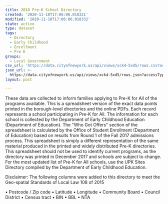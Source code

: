```yaml
---
title: 2018 Pre-K School Directory
created: '2020-11-10T17:06:06.018321'
modified: '2020-11-10T17:06:06.018332'
state: active
type: dataset
tags:
  - Directory
  - Early Childhood
  - Enrollment
  - Pre K
groups:
  - Local Government
csv_url: 'https://data.cityofnewyork.us/api/views/xck4-5xd5/rows.csv?accessType=DOWNLOAD'
json_url: >-
  https://data.cityofnewyork.us/api/views/xck4-5xd5/rows.json?accessType=DOWNLOAD
layout: post

---
```

These data are collected to inform families applying to Pre-K for All of the programs available.  This is a spreadsheet version of the exact data points printed in the borough-level directories and the online PDFs. Each record represents a school participating in Pre-K for All.  The information for each school is collected by the Department of Early Childhood Education (Department of Education).  The "Who Got Offers" section of the spreadsheet is calculated by the Office of Student Enrollment (Department of Education) based on results from Round 1 of the Fall 2017 admissions process. This spreadsheet is simply a different representation of the same material produced in the printed and widely distributed Pre-K directories. This spreadsheet should not be used to identify current programs, as the directory was printed in December 2017 and schools are subject to change.  For the most updated list of Pre-K for All schools, use the UPK Sites Directory compiled by the Department of Early Childhood Education.

Disclaimer: The following columns were added to this directory to meet the Geo-spatial Standards of Local Law 108 of 2015

•	Postcode / Zip code
•	Latitude
•	Longitude
•	Community Board
•	Council District
•	Census tract
•	BIN
•	BBL
•	NTA
